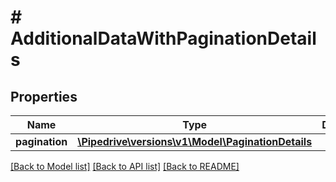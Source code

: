 # # AdditionalDataWithPaginationDetails

## Properties

Name | Type | Description | Notes
------------ | ------------- | ------------- | -------------
**pagination** | [**\Pipedrive\versions\v1\Model\PaginationDetails**](PaginationDetails.md) |  | [optional]

[[Back to Model list]](../../README.md#models) [[Back to API list]](../../README.md#endpoints) [[Back to README]](../../README.md)
